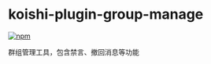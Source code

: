 # koishi-plugin-group-manage

[![npm](https://img.shields.io/npm/v/koishi-plugin-group-manage?style=flat-square)](https://www.npmjs.com/package/koishi-plugin-group-manage)

群组管理工具，包含禁言、撤回消息等功能
